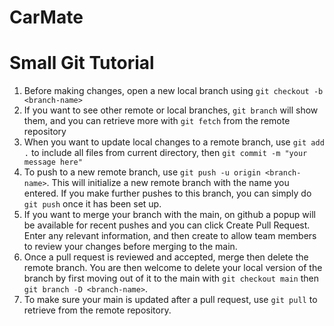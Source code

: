 # CarMate

# Small Git Tutorial 

1. Before making changes, open a new local branch using `git checkout -b <branch-name>`
2. If you want to see other remote or local branches, `git branch` will show them,
and you can retrieve more with `git fetch` from the remote repository
3. When you want to update local changes to a remote branch, use `git add .` to include all files
from current directory, then `git commit -m "your message here"`
4. To push to a new remote branch, use `git push -u origin <branch-name>`. This will initialize
a new remote branch with the name you entered. If you make further pushes to this branch,
you can simply do `git push` once it has been set up.
5. If you want to merge your branch with the main, on github a popup will be available for recent pushes
and you can click Create Pull Request. Enter any relevant information, and then create to allow 
team members to review your changes before merging to the main.
6. Once a pull request is reviewed and accepted, merge then delete the remote branch. You are then
welcome to delete your local version of the branch by first moving out of it to the main
with `git checkout main` then `git branch -D <branch-name>`. 
7. To make sure your main is updated after a pull request, use `git pull` to retrieve from the
remote repository.
